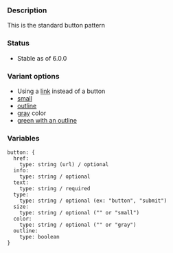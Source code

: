 ### Description
This is the standard button pattern

### Status
* Stable as of 6.0.0

### Variant options
* Using a [link](./?p=atoms-button-as-link) instead of a button
* [small](./?p=atoms-button-as-small)
* [outline](./?p=atoms-button-as-outline)
* [gray](./?p=atoms-button-as-gray) color
* [green with an outline](./?p=atoms-button-as-green)


### Variables
~~~
button: {
  href:
    type: string (url) / optional
  info: 
    type: string / optional
  text: 
    type: string / required
  type:
    type: string / optional (ex: "button", "submit")
  size:
    type: string / optional ("" or "small")
  color:
    type: string / optional ("" or "gray")
  outline: 
    type: boolean
}
~~~
